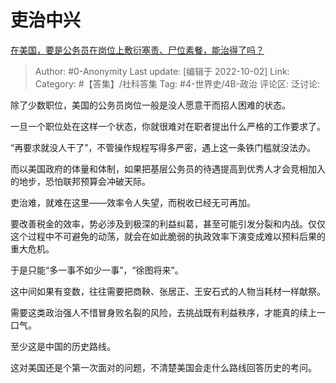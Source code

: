 # 吏治中兴
[在美国，要是公务员在岗位上敷衍塞责、尸位素餐，能治得了吗？](https://www.zhihu.com/question/554047911/answer/2698828917)

> Author: #0-Anonymity
> Last update: [编辑于 2022-10-02]
> Link:
> Category: #【答集】/社科答集
> Tag: #4-世界史/4B-政治
> 评论区:
> 泛讨论:

除了少数职位，美国的公务员岗位一般是没人愿意干而招人困难的状态。

一旦一个职位处在这样一个状态，你就很难对在职者提出什么严格的工作要求了。

“再要求就没人干了”，不管操作规程写得多严密，遇上这一条铁门槛就没法办。

而以美国政府的体量和体制，如果把基层公务员的待遇提高到优秀人才会竞相加入的地步，恐怕联邦预算会冲破天际。

吏治难，就难在这里——效率令人失望，而税收已经无可再加。

要改善税金的效率，势必涉及到极深的利益纠葛，甚至可能引发分裂和内战。仅仅这个过程中不可避免的动荡，就会在如此脆弱的执政效率下演变成难以预料后果的重大危机。

于是只能“多一事不如少一事”，“徐图将来”。

这中间如果有变数，往往需要把商鞅、张居正、王安石式的人物当耗材一样献祭。

需要这类政治强人不惜冒身败名裂的风险，去挑战既有利益秩序，才能真的续上一口气。

至少这是中国的历史路线。

这对美国还是个第一次面对的问题，不清楚美国会走什么路线回答历史的考问。
